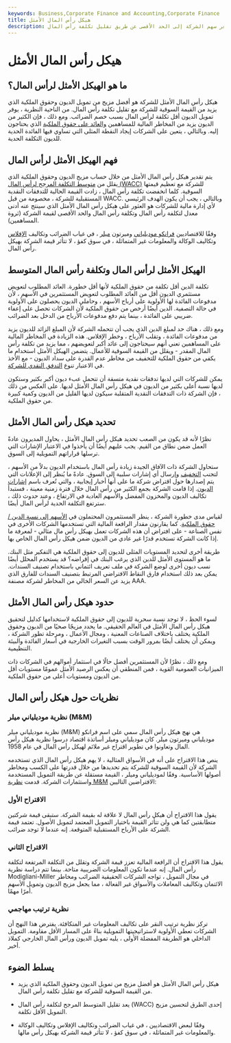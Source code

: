 ```yaml
---
keywords: Business,Corporate Finance and Accounting,Corporate Finance
title: هيكل رأس المال الأمثل
description: هيكل رأس المال الأمثل هو مزيج من تمويل الديون وحقوق الملكية الذي يزيد من سعر سهم الشركة إلى الحد الأقصى عن طريق تقليل تكلفة رأس المال.
---
```


# هيكل رأس المال الأمثل
## ما هو الهيكل الأمثل لرأس المال؟

هيكل رأس المال الأمثل للشركة هو أفضل مزيج من تمويل الديون وحقوق الملكية الذي يزيد من القيمة السوقية للشركة مع تقليل تكلفة رأس المال. من الناحية النظرية ، يوفر تمويل الديون أقل تكلفة لرأس المال بسبب خصم الضرائب. ومع ذلك ، فإن الكثير من الديون يزيد من المخاطر المالية للمساهمين [والعائد على حقوق الملكية](/returnonequity) الذي يحتاجون إليه. وبالتالي ، يتعين على الشركات إيجاد النقطة المثلى التي تساوي فيها الفائدة الحدية للديون التكلفة الحدية.

## فهم الهيكل الأمثل لرأس المال

يتم تقدير هيكل رأس المال الأمثل من خلال حساب مزيج الديون وحقوق الملكية الذي يقلل من [متوسط التكلفة المرجح لرأس المال (WACC)](/wacc) للشركة مع تعظيم قيمتها السوقية. كلما انخفضت تكلفة رأس المال ، زادت القيمة الحالية للتدفقات النقدية المستقبلية للشركة ، مخصومة من قبل WACC. وبالتالي ، يجب أن يكون الهدف الرئيسي لأي إدارة مالية للشركات هو العثور على هيكل رأس المال الأمثل الذي سينتج عنه أدنى معدل لتكلفة رأس المال وتكلفة رأس المال والحد الأقصى لقيمة الشركة (ثروة المساهمين).

وفقًا للاقتصاديين [فرانكو موديلياني](/franco-modigliani) وميرتون [ميلر](/merton-miller) ، في غياب الضرائب وتكاليف [الإفلاس](/bankruptcy) وتكاليف الوكالة والمعلومات غير المتماثلة ، في سوق كفؤ ، لا تتأثر قيمة الشركة بهيكل رأس المال.

## الهيكل الأمثل لرأس المال وتكلفة رأس المال المتوسط

تكلفة الدين أقل تكلفة من حقوق الملكية لأنها أقل خطورة. العائد المطلوب لتعويض مستثمري الديون أقل من العائد المطلوب لتعويض المستثمرين في الأسهم ، لأن مدفوعات الفائدة لها الأولوية على أرباح الأسهم ، وحاملي الديون يحصلون على الأولوية في حالة التصفية. الدين أيضًا أرخص من حقوق الملكية لأن الشركات تحصل على إعفاء ضريبي على الفائدة ، بينما يتم دفع مدفوعات الأرباح من الدخل بعد الضرائب.

ومع ذلك ، هناك حد لمبلغ الدين الذي يجب أن تتحمله الشركة لأن المبلغ الزائد للديون يزيد من مدفوعات الفائدة ، وتقلب الأرباح ، وخطر الإفلاس. هذه الزيادة في المخاطر المالية على المساهمين تعني أنهم سيحتاجون إلى عائد أكبر لتعويضهم ، مما يزيد من تكلفة رأس المال المقدر - ويقلل من القيمة السوقية للأعمال. يتضمن الهيكل الأمثل استخدام ما يكفي من حقوق الملكية للتخفيف من مخاطر عدم القدرة على سداد الديون - مع الأخذ في الاعتبار تنوع [التدفق النقدي للشركة](/cashflow).

يمكن للشركات التي لديها تدفقات نقدية متسقة أن تتحمل عبء ديون أكبر بكثير وستكون لديها نسبة أعلى بكثير من الديون في هيكل رأس المال الأمثل لديها. على العكس من ذلك ، فإن الشركة ذات التدفقات النقدية المتقلبة سيكون لديها القليل من الديون وكمية كبيرة من حقوق الملكية.

## تحديد هيكل رأس المال الأمثل

نظرًا لأنه قد يكون من الصعب تحديد هيكل رأس المال الأمثل ، يحاول المديرون عادةً العمل ضمن نطاق من القيم. يجب عليهم أيضًا أن يأخذوا في الاعتبار الإشارات التي ترسلها قراراتهم التمويلية إلى السوق.

ستحاول الشركة ذات الآفاق الجيدة زيادة رأس المال باستخدام الديون بدلاً من الأسهم ، لتجنب [التخفيف](/dilution) وإرسال أي إشارات سلبية إلى السوق. عادةً ما يُنظر إلى الإعلانات التي يتم إصدارها حول اقتراض شركة ما على أنها أخبار إيجابية ، والتي تُعرف باسم [إشارات الديون](/debtsignaling). إذا قامت الشركة بجمع الكثير من رأس المال خلال فترة زمنية معينة ، فستبدأ تكاليف الديون والمخزون المفضل والأسهم العادية في الارتفاع ، وعند حدوث ذلك ، سترتفع التكلفة الحدية لرأس المال أيضًا.

لقياس مدى خطورة الشركة ، ينظر المستثمرون المحتملون في [الأسهم إلى نسبة الدين / حقوق الملكية](/debtequityratio). كما يقارنون مقدار الرافعة المالية التي تستخدمها الشركات الأخرى في نفس الصناعة - على افتراض أن هذه الشركات تعمل بهيكل رأس مال مثالي - لمعرفة ما إذا كانت الشركة تستخدم قدرًا غير عادي من الديون ضمن هيكل رأس المال الخاص بها.

طريقة أخرى لتحديد المستويات المثلى للديون إلى حقوق الملكية هي التفكير مثل البنك. ما هو المستوى الأمثل للدين الذي يرغب البنك في إقراضه؟ قد يستخدم المحلل أيضًا نسب ديون أخرى لوضع الشركة في ملف تعريف ائتماني باستخدام تصنيف السندات. يمكن بعد ذلك استخدام فارق النقاط الافتراضي المرتبط بتصنيف السندات للفارق الذي يزيد عن السعر الخالي من المخاطر لشركة مصنفة AAA.

## حدود هيكل رأس المال الأمثل

لسوء الحظ ، لا توجد نسبة سحرية للديون إلى حقوق الملكية لاستخدامها كدليل لتحقيق هيكل رأس المال الأمثل في العالم الحقيقي. ما يحدد مزيجًا صحيًا من الديون وحقوق الملكية يختلف باختلاف الصناعات المعنية ، ومجال الأعمال ، ومرحلة تطور الشركة ، ويمكن أن يختلف أيضًا بمرور الوقت بسبب التغيرات الخارجية في أسعار الفائدة والبيئة التنظيمية.

ومع ذلك ، نظرًا لأن المستثمرين أفضل حالًا في استثمار أموالهم في الشركات ذات الميزانيات العمومية القوية ، فمن المنطقي أن يعكس الرصيد الأمثل عمومًا مستويات أقل من الديون ومستويات أعلى من حقوق الملكية.

## نظريات حول هيكل رأس المال

### نظرية موديلياني ميلر (M&M)

نظرية موديلياني ميلر (M&M) هي نهج هيكل رأس المال سمي على اسم فرانكو موديلياني وميرتون ميلر. كان موديلياني وميلر أساتذة اقتصاد درسوا نظرية هيكل رأس المال وتعاونوا في تطوير اقتراح غير ملائم لهيكل رأس المال في عام 1958.

ينص هذا الاقتراح على أنه في الأسواق المثالية ، لا يهم هيكل رأس المال الذي تستخدمه الشركة لأن القيمة السوقية للشركة يتم تحديدها من خلال قدرتها على الكسب ومخاطر أصولها الأساسية. وفقًا لموديلياني وميلر ، القيمة مستقلة عن طريقة التمويل المستخدمة واستثمارات الشركة. قدمت [نظرية M&M](/modigliani-millertheorem) الافتراضين التاليين:

### الاقتراح الأول

يقول هذا الاقتراح أن هيكل رأس المال لا علاقة له بقيمة الشركة. ستبقى قيمة شركتين متطابقتين كما هي ولن تتأثر القيمة باختيار التمويل المعتمد لتمويل الأصول. تعتمد قيمة الشركة على الأرباح المستقبلية المتوقعة. إنه عندما لا توجد ضرائب.

### الاقتراح الثاني

يقول هذا الاقتراح أن الرافعة المالية تعزز قيمة الشركة وتقلل من التكلفة المرتفعة لتكلفة رأس المال. إنه عندما تكون المعلومات الضريبية متاحة. بينما تتم دراسة نظرية Modigliani-Miller في مجال التمويل ، تواجه الشركات الحقيقية الضرائب ومخاطر الائتمان وتكاليف المعاملات والأسواق غير الفعالة ، مما يجعل مزيج الديون وتمويل الأسهم أمرًا مهمًا.

### نظرية ترتيب مهاجمي

تركز نظرية ترتيب النقر على تكاليف المعلومات غير المتكافئة. يفترض هذا النهج أن الشركات تعطي الأولوية لاستراتيجيتها التمويلية بناءً على المسار الأقل مقاومة. التمويل الداخلي هو الطريقة المفضلة الأولى ، يليه تمويل الديون ورأس المال الخارجي كملاذ أخير.

## يسلط الضوء

- هيكل رأس المال الأمثل هو أفضل مزيج من تمويل الديون وحقوق الملكية الذي يزيد من القيمة السوقية للشركة مع تقليل تكلفة رأس المال.

- يعد تقليل المتوسط المرجح لتكلفة رأس المال (WACC) إحدى الطرق لتحسين مزيج التمويل الأقل تكلفة.

- وفقًا لبعض الاقتصاديين ، في غياب الضرائب وتكاليف الإفلاس وتكاليف الوكالة والمعلومات غير المتماثلة ، في سوق كفؤ ، لا تتأثر قيمة الشركة بهيكل رأس مالها.

